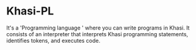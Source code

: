 # Khasi-PL
It's a 'Programming language ' where you can write programs in Khasi. It consists of an interpreter that interprets Khasi programming statements, identifies tokens, and executes code.
